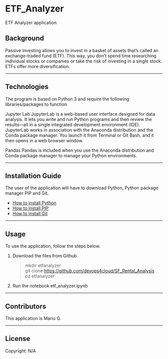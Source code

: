 # ETF_Analyzer
ETF Analyzer application

## Background
 Passive investing allows you to invest in a basket of assets that’s called an exchange-traded fund (ETF). This way, you don’t spend time researching individual stocks or companies or take the risk of investing in a single stock. ETFs offer more diversification.

---

## Technologies

The program is based on Python 3 and require the following libraries/packages to function

Jupyter Lab
JupyterLab is a web-based user interface designed for data analysis. It lets you write and run Python programs and then review the results—all in a single integrated development environment (IDE). JupyterLab works in association with the Anaconda distribution and the Conda package manager. You launch it from Terminal or Git Bash, and it then opens in a web browser window.

Pandas
Pandas is included when you use the Anaconda distribution and Conda package manager to manage your Python environments.

---

## Installation Guide

The user of the application will have to download Python,   Python package manager PIP and Git.

   - [How to install Python](https://www.python.org/downloads/) 
   - [How to install PIP ](https://pip.pypa.io/en/stable/installation/) 
   - [How to install Git ](https://git-scm.com/book/en/v2/Getting-Started-Installing-Git) 
   

---

## Usage

To use the application, follow the steps below.

1. Download the files from Github
    > mkdir etfanalyzer <br>
    > git clone [https://github.com/devops4cloud/SF_Rental_Analysis ](https://github.com/devops4cloud/ETF_Analyzer)<br>
    > cd etfanalyzer
   
2. Run the notebook etf_analyzer.ipynb


---

## Contributors

This application is Mario G.

---

## License

Copyright: N/A

